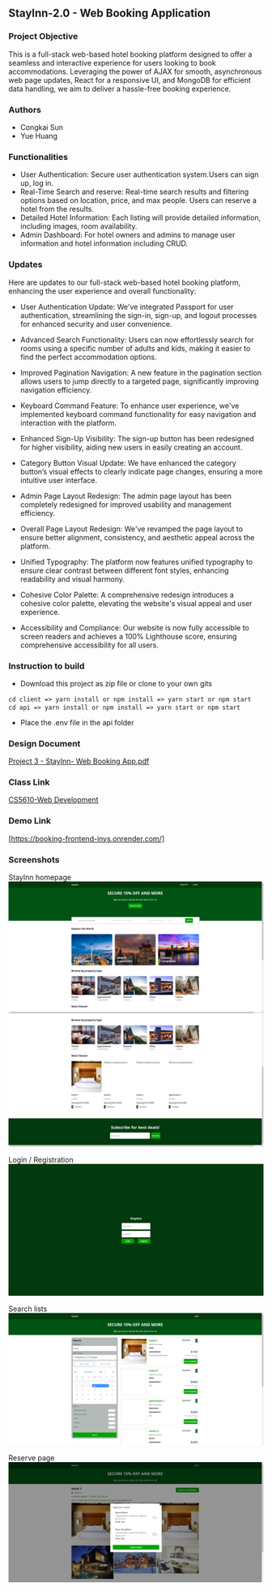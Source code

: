 ## StayInn-2.0 - Web Booking Application

### Project Objective
This is a full-stack web-based hotel booking platform designed to offer a seamless and interactive experience for users looking to book accommodations. Leveraging the power of AJAX for smooth, asynchronous web page updates, React for a responsive UI, and MongoDB for efficient data handling, we aim to deliver a hassle-free booking experience.

### Authors
* Congkai Sun
* Yue Huang

### Functionalities
* User Authentication: Secure user authentication system.Users can sign up, log in.
* Real-Time Search and reserve: Real-time search results and filtering options based on location, price, and max people. Users can reserve a hotel from the results.
* Detailed Hotel Information: Each listing will provide detailed information, including images, room availability.
* Admin Dashboard: For hotel owners and admins to manage user information and hotel information including CRUD.

### Updates
Here are updates to our full-stack web-based hotel booking platform, enhancing the user experience and overall functionality:

* User Authentication Update: We've integrated Passport for user authentication, streamlining the sign-in, sign-up, and logout processes for enhanced security and user convenience.

* Advanced Search Functionality: Users can now effortlessly search for rooms using a specific number of adults and kids, making it easier to find the perfect accommodation options.

* Improved Pagination Navigation: A new feature in the pagination section allows users to jump directly to a targeted page, significantly improving navigation efficiency.

* Keyboard Command Feature: To enhance user experience, we've implemented keyboard command functionality for easy navigation and interaction with the platform.

* Enhanced Sign-Up Visibility: The sign-up button has been redesigned for higher visibility, aiding new users in easily creating an account.

* Category Button Visual Update: We have enhanced the category button’s visual effects to clearly indicate page changes, ensuring a more intuitive user interface.

* Admin Page Layout Redesign: The admin page layout has been completely redesigned for improved usability and management efficiency.

* Overall Page Layout Redesign: We've revamped the page layout to ensure better alignment, consistency, and aesthetic appeal across the platform.

* Unified Typography: The platform now features unified typography to ensure clear contrast between different font styles, enhancing readability and visual harmony.

* Cohesive Color Palette: A comprehensive redesign introduces a cohesive color palette, elevating the website's visual appeal and user experience.

* Accessibility and Compliance: Our website is now fully accessible to screen readers and achieves a 100% Lighthouse score, ensuring comprehensive accessibility for all users.

### Instruction to build
* Download this project as zip file or clone to your own gits
```
cd client => yarn install or npm install => yarn start or npm start
cd api => yarn install or npm install => yarn start or npm start
```
* Place the .env file in the api folder

### Design Document
[Project 3 - StayInn-  Web Booking App.pdf](https://github.com/CERKO12/StayInn--Web-booking-application/files/13304354/Project.3.-.StayInn-.Web.Booking.App.pdf)

### Class Link
[CS5610-Web Development](https://johnguerra.co/classes/webDevelopment_fall_2023/)

### Demo Link
[https://booking-frontend-inys.onrender.com/]

### Screenshots
StayInn homepage
![home](screenshots/1.png)
![home](screenshots/2.png)

Login / Registration
![login/Register](screenshots/3.png)

Search lists
![filter](screenshots/4.png)

Reserve page
![reserve](screenshots/5.png)
